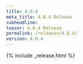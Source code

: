 ```yaml
---
title: 4.0.4
meta_title: 4.0.4 Release
subheadline: 
teaser: 4.0.4 Release
permalink: /releases/4.0.4/
version: 4.0.4
---
```


{% include _release.html %}
